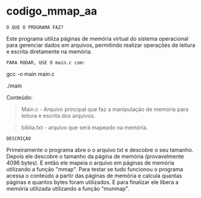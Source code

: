 # codigo_mmap_aa

    O QUE O PROGRAMA FAZ?

Este programa utiliza páginas de memória virtual do sistema operacional para gerenciar dados em arquivos, permitindo realizar operações de leitura e escrita diretamente na memória.


    PARA RODAR, USE O main.c com:
gcc -o main main.c

./main

Conteúdo:
> Main.c - Arquivo principal que faz a manipulação de memória para leitura e escrita dos arquivos.

> biblia.txt - arquivo que será mapeado na memória.

    DESCRIÇÃO

Primeiramente o programa abre o o arquivo txt e descobre o seu tamanho.
Depois ele descobre o tamanho da página de memória (provavelmente 4096 bytes). 
E então ele mapeia o arquivo em páginas de memória utilizando a função "mmap".
Para testar se tudo funcionou o programa acessa o conteúdo a partir das páginas de memória e calcula quantas páginas e quantos bytes foram utilizados.
E para finalizar ele libera a memória utilizada utilizando a função "munmap".
